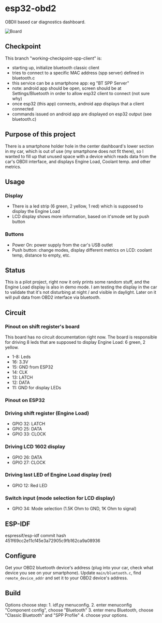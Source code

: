 # esp32-obd2

OBDII based car diagnostics dashboard.

![Board](https://raw.githubusercontent.com/akos-sereg/esp32-obd2/master/docs/board.jpg)

## Checkpoint

This branch "working-checkpoint-spp-client" is:
 - starting up, initialize bluetooth classic client
 - tries to connect to a specific MAC address (spp server) defined in bluetooth.c
 - this service can be a smartphone app: eg "BT SPP Server"
 - note: android app should be open, screen should be at Settings/Bluetooth in order to allow esp32 client to connect (not sure why)
 - once esp32 (this app) connects, android app displays that a client connected
 - commands issued on android app are displayed on esp32 output (see bluetooth.c)

## Purpose of this project

There is a smartphone holder hole in the center dashboard's lower section in my car, which is 
out of use (my smartphone does not fit there), so I wanted to fill up that unused space with 
a device which reads data from the car's OBDII interface, and displays Engine Load, Coolant temp. 
and other metrics.

## Usage

### Display

- There is a led strip (6 green, 2 yellow, 1 red) which is supposed to display the Engine Load
- LCD display shows more information, based on it'smode set by push button

### Buttons

- Power On: power supply from the car's USB outlet
- Push button: change modes, display different metrics on LCD: coolant temp, distance to empty, etc.

## Status

This is a pilot project, right now it only prints some random stuff, and the Engine Load 
display is also in demo mode. I am testing the display in the car to validate that it's not 
disturbing at night / and visible in daylight. Later on it will pull data from OBD2 interface 
via bluetooth.

## Circuit

### Pinout on shift register's board

This board has no circuit documentation right now. The board is responsible for driving 
8 leds that are supposed to display Engine Load: 6 green, 2 yellow.

- 1-8: Leds
- 16: 3.3V
- 15: GND from ESP32
- 14: CLK
- 13: LATCH
- 12: DATA
- 11: GND for display LEDs

### Pinout on ESP32

### Driving shift register (Engine Load)

- GPIO 32: LATCH
- GPIO 25: DATA
- GPIO 33: CLOCK

### Driving LCD 1602 display

- GPIO 26: DATA
- GPIO 27: CLOCK

### Driving last LED of Engine Load display (red)

- GPIO 12: Red LED

### Switch input (mode selection for LCD display)

- GPIO 34: Mode selection (1.5K Ohm to GND, 1K Ohm to signal)

## ESP-IDF

espressif/esp-idf commit hash 451f69cc2e11cf45e3a72905c9fb162ca9a08936

## Configure

Get your OBD2 bluetooth device's address (plug into your car, check what device you see on your smartphone). 
Update `main/bluetooth.c`, find `remote_device_addr` and set it to your OBD2 device's address.

## Build

Options choose step:
    1. idf.py menuconfig.
    2. enter menuconfig "Component config", choose "Bluetooth"
    3. enter menu Bluetooth, choose "Classic Bluetooth" and "SPP Profile"
    4. choose your options.
